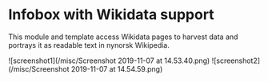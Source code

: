 # Infobox with Wikidata support
This module and template access Wikidata pages to harvest data and portrays it as readable text in nynorsk Wikipedia.

![screenshot1](/misc/Screenshot 2019-11-07 at 14.53.40.png) ![screenshot2](/misc/Screenshot 2019-11-07 at 14.54.59.png)
